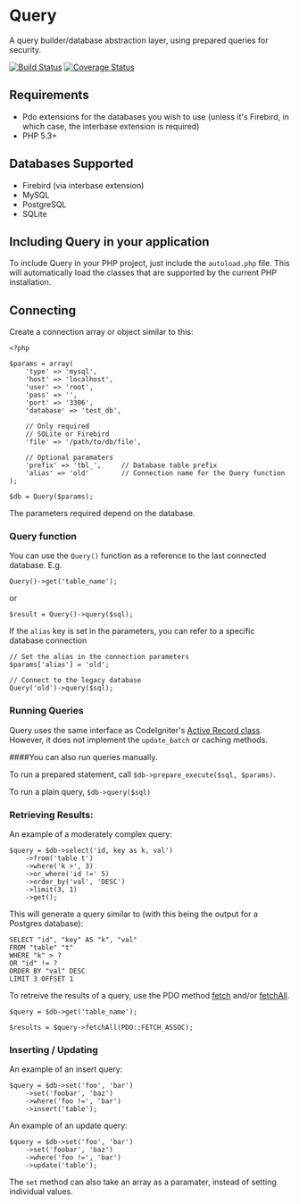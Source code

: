 # Query

A query builder/database abstraction layer, using prepared queries for security.

[![Build Status](https://secure.travis-ci.org/timw4mail/Query.png)](http://travis-ci.org/timw4mail/Query)
[![Coverage Status](https://coveralls.io/repos/timw4mail/Query/badge.png?branch=master)](https://coveralls.io/r/timw4mail/Query?branch=master)

## Requirements
* Pdo extensions for the databases you wish to use (unless it's Firebird, in which case, the interbase extension is required)
* PHP 5.3+

## Databases Supported

* Firebird (via interbase extension)
* MySQL
* PostgreSQL
* SQLite

## Including Query in your application

To include Query in your PHP project, just include the `autoload.php` file. This will automatically load the classes that are supported by the current PHP installation.


## Connecting

Create a connection array or object similar to this:

	<?php

	$params = array(
		'type' => 'mysql',
		'host' => 'localhost',
		'user' => 'root',
		'pass' => '',
		'port' => '3306',
		'database' => 'test_db',

		// Only required
		// SQLite or Firebird
		'file' => '/path/to/db/file',

		// Optional paramaters
		'prefix' => 'tbl_', 	// Database table prefix
		'alias' => 'old' 		// Connection name for the Query function
	);

	$db = Query($params);

The parameters required depend on the database.

### Query function

You can use the `Query()` function as a reference to the last connected database. E.g.

	Query()->get('table_name');

or

	$result = Query()->query($sql);

If the `alias` key is set in the parameters, you can refer to a specific database connection

	// Set the alias in the connection parameters
	$params['alias'] = 'old';

	// Connect to the legacy database
	Query('old')->query($sql);

### Running Queries
Query uses the same interface as CodeIgniter's [Active Record class](http://codeigniter.com/user_guide/database/active_record.html). However, it does not implement the `update_batch` or caching methods.

####You can also run queries manually.

To run a prepared statement, call
`$db->prepare_execute($sql, $params)`.

To run a plain query, `$db->query($sql)`

### Retrieving Results:

An example of a moderately complex query:

	$query = $db->select('id, key as k, val')
		->from('table t')
		->where('k >', 3)
		->or_where('id !=' 5)
		->order_by('val', 'DESC')
		->limit(3, 1)
		->get();

This will generate a query similar to (with this being the output for a Postgres database):

	SELECT "id", "key" AS "k", "val"
	FROM "table" "t"
	WHERE "k" > ?
	OR "id" != ?
	ORDER BY "val" DESC
	LIMIT 3 OFFSET 1


To retreive the results of a query, use the PDO method [fetch](http://php.net/manual/en/pdostatement.fetch.php) and/or [fetchAll](http://php.net/manual/en/pdostatement.fetchall.php).

	$query = $db->get('table_name');

	$results = $query->fetchAll(PDO::FETCH_ASSOC);


### Inserting / Updating

An example of an insert query:

	$query = $db->set('foo', 'bar')
		->set('foobar', 'baz')
		->where('foo !=', 'bar')
		->insert('table');

An example of an update query:

	$query = $db->set('foo', 'bar')
		->set('foobar', 'baz')
		->where('foo !=', 'bar')
		->update('table');

The `set` method can also take an array as a paramater, instead of setting individual values.

